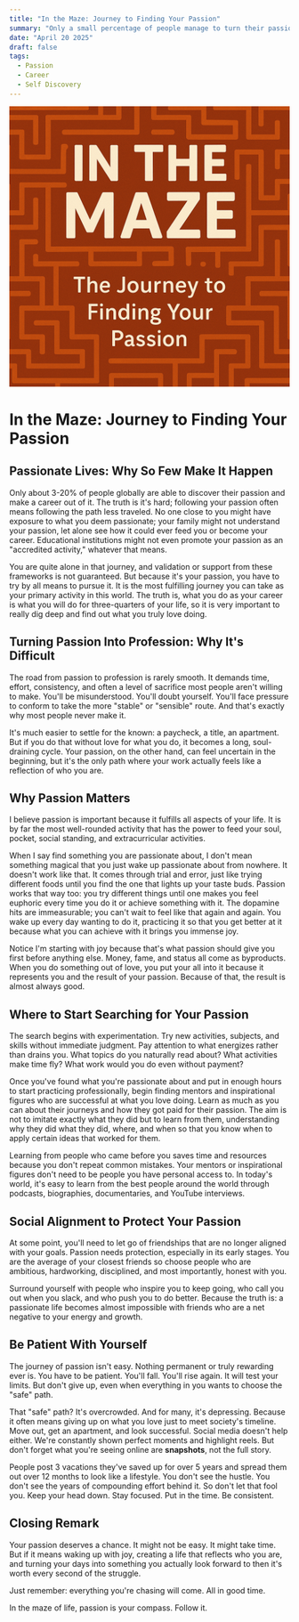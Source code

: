 ```yaml
---
title: "In the Maze: Journey to Finding Your Passion"
summary: "Only a small percentage of people manage to turn their passion into a career. This is my take into why that is, why passion matters, and how to protect it in a world that rarely understands it."
date: "April 20 2025"
draft: false
tags:
  - Passion
  - Career
  - Self Discovery
---
```


![Cover Image](./assets/Maze.png)

# In the Maze: Journey to Finding Your Passion

## Passionate Lives: Why So Few Make It Happen

Only about 3-20% of people globally are able to discover their passion and make a career out of it. The truth is it's hard; following your passion often means following the path less traveled. No one close to you might have exposure to what you deem passionate; your family might not understand your passion, let alone see how it could ever feed you or become your career. Educational institutions might not even promote your passion as an "accredited activity," whatever that means.

You are quite alone in that journey, and validation or support from these frameworks is not guaranteed. But because it's your passion, you have to try by all means to pursue it. It is the most fulfilling journey you can take as your primary activity in this world. The truth is, what you do as your career is what you will do for three-quarters of your life, so it is very important to really dig deep and find out what you truly love doing.

## Turning Passion Into Profession: Why It's Difficult

The road from passion to profession is rarely smooth. It demands time, effort, consistency, and often a level of sacrifice most people aren't willing to make. You'll be misunderstood. You'll doubt yourself. You'll face pressure to conform to take the more "stable" or "sensible" route. And that's exactly why most people never make it.

It's much easier to settle for the known: a paycheck, a title, an apartment. But if you do that without love for what you do, it becomes a long, soul-draining cycle. Your passion, on the other hand, can feel uncertain in the beginning, but it's the only path where your work actually feels like a reflection of who you are.

## Why Passion Matters

I believe passion is important because it fulfills all aspects of your life. It is by far the most well-rounded activity that has the power to feed your soul, pocket, social standing, and extracurricular activities.

When I say find something you are passionate about, I don't mean something magical that you just wake up passionate about from nowhere. It doesn't work like that. It comes through trial and error, just like trying different foods until you find the one that lights up your taste buds. Passion works that way too: you try different things until one makes you feel euphoric every time you do it or achieve something with it. The dopamine hits are immeasurable; you can't wait to feel like that again and again. You wake up every day wanting to do it, practicing it so that you get better at it because what you can achieve with it brings you immense joy.

Notice I'm starting with joy because that's what passion should give you first before anything else. Money, fame, and status all come as byproducts. When you do something out of love, you put your all into it because it represents you and the result of your passion. Because of that, the result is almost always good.

## Where to Start Searching for Your Passion

The search begins with experimentation. Try new activities, subjects, and skills without immediate judgment. Pay attention to what energizes rather than drains you. What topics do you naturally read about? What activities make time fly? What work would you do even without payment?

Once you've found what you're passionate about and put in enough hours to start practicing professionally, begin finding mentors and inspirational figures who are successful at what you love doing. Learn as much as you can about their journeys and how they got paid for their passion. The aim is not to imitate exactly what they did but to learn from them, understanding why they did what they did, where, and when so that you know when to apply certain ideas that worked for them.

Learning from people who came before you saves time and resources because you don't repeat common mistakes. Your mentors or inspirational figures don't need to be people you have personal access to. In today's world, it's easy to learn from the best people around the world through podcasts, biographies, documentaries, and YouTube interviews.

## Social Alignment to Protect Your Passion

At some point, you'll need to let go of friendships that are no longer aligned with your goals. Passion needs protection, especially in its early stages. You are the average of your closest friends so choose people who are ambitious, hardworking, disciplined, and most importantly, honest with you.

Surround yourself with people who inspire you to keep going, who call you out when you slack, and who push you to do better. Because the truth is: a passionate life becomes almost impossible with friends who are a net negative to your energy and growth.

## Be Patient With Yourself

The journey of passion isn't easy. Nothing permanent or truly rewarding ever is. You have to be patient. You'll fall. You'll rise again. It will test your limits. But don't give up, even when everything in you wants to choose the "safe" path.

That "safe" path? It's overcrowded. And for many, it's depressing. Because it often means giving up on what you love just to meet society's timeline. Move out, get an apartment, and look successful. Social media doesn't help either. We're constantly shown perfect moments and highlight reels. But don't forget what you're seeing online are **snapshots**, not the full story.

People post 3 vacations they've saved up for over 5 years and spread them out over 12 months to look like a lifestyle. You don't see the hustle. You don't see the years of compounding effort behind it. So don't let that fool you. Keep your head down. Stay focused. Put in the time. Be consistent.

## Closing Remark

Your passion deserves a chance. It might not be easy. It might take time. But if it means waking up with joy, creating a life that reflects who you are, and turning your days into something you actually look forward to then it's worth every second of the struggle.

Just remember: everything you're chasing will come. All in good time.

In the maze of life, passion is your compass. Follow it.
